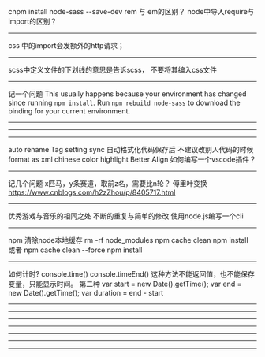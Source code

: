 cnpm install node-sass --save-dev
rem 与  em的区别？
node中导入require与import的区别？
****************
css 中的import会发额外的http请求；
****************
scss中定义文件的下划线的意思是告诉scss，
不要将其编入css文件
****************
记一个问题
This usually happens because your environment has changed since running `npm install`.
Run `npm rebuild node-sass` to download the binding for your current environment.
****************
****************
****************
auto rename Tag
setting sync
自动格式化代码保存后
不建议改别人代码的时候
format as xml
chinese
color highlight
Better Align
如何编写一个vscode插件？
****************
记几个问题
x匹马，y条赛道，取前z名，需要比n轮？
傅里叶变换
https://www.cnblogs.com/h2zZhou/p/8405717.html
****************
优秀游戏与音乐的相同之处
不断的重复与简单的修改
使用node.js编写一个cli
****************
npm 清除node本地缓存
rm -rf node_modules
npm cache clean
npm install
或者
npm cache clean --force
npm install
****************
如何计时?
console.time()
console.timeEnd()
这种方法不能返回值，也不能保存变量，只能显示时间。
第二种
var start = new Date().getTime();
var end = new Date().getTime();
var duration = end - start

****************
****************
****************
****************
****************
****************
****************